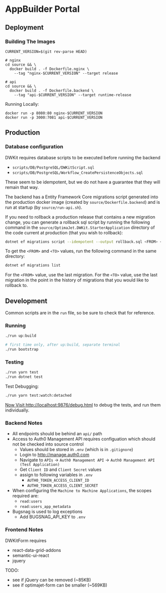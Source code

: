 # AppBuilder Portal

## Deployment

### Building The Images
```
CURRENT_VERSION=$(git rev-parse HEAD)

# nginx
cd source && \
  docker build . -f Dockerfile.nginx \
    --tag "nginx-$CURRENT_VERSION" --target release

# api
cd source && \
  docker build . -f Dockerfile.backend \
    --tag "api-$CURRENT_VERSION" --target runtime-release

```

Running Locally:
```
docker run -p 8080:80 nginx-$CURRENT_VERSION
docker run -p 3000:7081 api-$CURRENT_VERSION
```

## Production

### Database configuration

DWKit requires database scripts to be executed before running the backend
 * `scripts/DB/PostgreSQL/DWKitScript.sql`
 * `scripts/DB/PostgreSQL/Workflow_CreatePersistenceObjects.sql`

These seem to be idempotent, but we do not have a guarantee that they will remain that way.

The backend has a Entity Framework Core migrations script generated into the production docker image (created by `source/Dockerfile.backend`) and is run at startup (by `source/run-api.sh`).  

If you need to rollback a production release that contains a new migration change, you can generate a rollback sql script by running the following command in the `source/OptimaJet.DWKit.StarterApplication` directory of the code current at production (that you wish to rollback):
```bash
dotnet ef migrations script --idempotent --output rollback.sql <FROM> <TO>
```
To get the `<FROM>` and `<TO>` values, run the following command in the same directory:
```bash
dotnet ef migrations list
```
For the `<FROM>` value, use the last migration.  For the `<TO>` value, use the last migration in the point in the history of migrations that you would like to rollback to.

## Development

Common scripts are in the `run` file, so be sure to check that for reference.

### Running

```bash
./run up:build

# first time only, after up:build, separate terminal
./run bootstrap
```

### Testing

```bash
./run yarn test
./run dotnet test
```

Test Debugging:
```bash
./run yarn test:watch:detached
```

[Now Visit http://localhost:9876/debug.html](http://localhost:9876/debug.html) to debug
the tests, and run them individually.

### Backend Notes

- All endpoints should be behind an `api/` path
- Access to Auth0 Management API requires configuation which should not be checked into source control
  - Values should be stored in `.env` (which is in `.gitignore`)
  - Login to http://manage.auth0.com
  - Navigate to `APIs` -> `Auth0 Management API` -> `Auth0 Management API (Test Application)`
  - Get `Client ID` and `Client Secret` values
  - assign to following variables in `.env`
    - `AUTH0_TOKEN_ACCESS_CLIENT_ID`
    - `AUTH0_TOKEN_ACCESS_CLIENT_SECRET`
- When configuring the `Machine to Machine Applications`, the scopes required are:
  - `read:users`
  - `read:users_app_metadata`
- Bugsnag is used to log exceptions
  - Add BUGSNAG_API_KEY to `.env`

### Frontend Notes

DWKitForm requires
- react-data-grid-addons
- semantic-ui-react
- jquery

TODO:
- see if jQuery can be removed (~85KB)
- see if optimajet-form can be smaller (~569KB)
